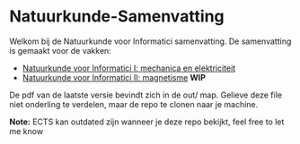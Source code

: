 # Natuurkunde-Samenvatting

Welkom bij de Natuurkunde voor Informatici samenvatting. De samenvatting is gemaakt voor de vakken:

- [Natuurkunde voor Informatici I: mechanica en elektriciteit](https://onderwijsaanbod.kuleuven.be/syllabi/n/G0U25BN.htm#activetab=doelstellingen_idp3497008)
- [Natuurkunde voor Informatici II: magnetisme](https://onderwijsaanbod.kuleuven.be/syllabi/n/G0W67AN.htm#activetab=doelstellingen_idp8969488) **WIP** 

De pdf van de laatste versie bevindt zich in de out/ map. Gelieve deze file niet onderling te verdelen, maar de repo te clonen naar je machine. 

**Note:** ECTS kan outdated zijn wanneer je deze repo bekijkt, feel free to let me know
